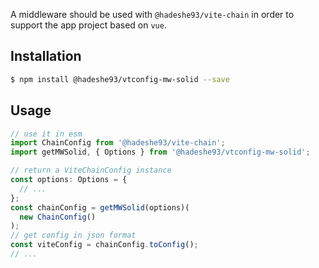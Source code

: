 A middleware should be used with `@hadeshe93/vite-chain` in order to support the app project based on `vue`.

## Installation

```sh
$ npm install @hadeshe93/vtconfig-mw-solid --save
```

## Usage

```js
// use it in esm
import ChainConfig from '@hadeshe93/vite-chain';
import getMWSolid, { Options } from '@hadeshe93/vtconfig-mw-solid';

// return a ViteChainConfig instance
const options: Options = {
  // ...
};
const chainConfig = getMWSolid(options)(
  new ChainConfig()
);
// get config in json format
const viteConfig = chainConfig.toConfig();
// ...
```